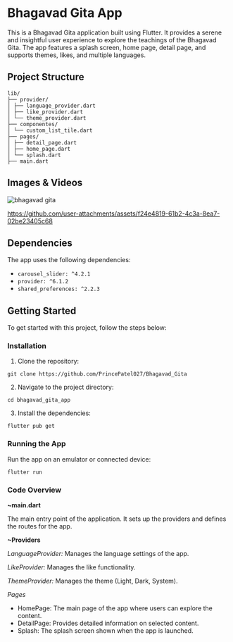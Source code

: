 # Bhagavad Gita App

This is a Bhagavad Gita application built using Flutter. It provides a serene and insightful user experience to explore the teachings of the Bhagavad Gita. The app features a splash screen, home page, detail page, and supports themes, likes, and multiple languages.

## Project Structure

```
lib/
├── provider/
│ ├── language_provider.dart
│ ├── like_provider.dart
│ └── theme_provider.dart
├── componentes/
│ └── custom_list_tile.dart
├── pages/
│ ├── detail_page.dart
│ ├── home_page.dart
│ └── splash.dart
├── main.dart
```

## Images & Videos

![bhagavad gita](https://github.com/user-attachments/assets/0bbc3952-c629-4309-8853-8f9ecba81b2f)

https://github.com/user-attachments/assets/f24e4819-61b2-4c3a-8ea7-02be23405c68

## Dependencies

The app uses the following dependencies:

- `carousel_slider: ^4.2.1`
- `provider: ^6.1.2`
- `shared_preferences: ^2.2.3`

## Getting Started

To get started with this project, follow the steps below:

### Installation

1. Clone the repository:

```
git clone https://github.com/PrincePatel027/Bhagavad_Gita
```

2. Navigate to the project directory:

```
cd bhagavad_gita_app
```

3. Install the dependencies:

```
flutter pub get
```

### Running the App
Run the app on an emulator or connected device:

```
flutter run
```

### Code Overview

**~main.dart**

The main entry point of the application. It sets up the providers and defines the routes for the app.

**~Providers**

*LanguageProvider:* Manages the language settings of the app.

*LikeProvider:* Manages the like functionality.

*ThemeProvider:* Manages the theme (Light, Dark, System).

*Pages*

- HomePage: The main page of the app where users can explore the content.
- DetailPage: Provides detailed information on selected content.
- Splash: The splash screen shown when the app is launched.
